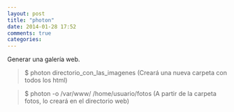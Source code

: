 ```yaml
---
layout: post
title: "photon"
date: 2014-01-28 17:52
comments: true
categories: 
---
```

Generar una galería web.

>$ photon directorio_con_las_imagenes  (Creará una nueva carpeta con todos los html)

>$ photon -o /var/www/ /home/usuario/fotos (A partir de la carpeta fotos, lo creará en el directorio web)

